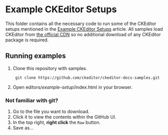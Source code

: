 # Example CKEditor Setups

This folder contains all the necessary code to run some of the CKEditor setups mentioned in the [Example CKEditor Setups](http://docs.ckeditor.com/#!/guide/dev_example_setups) article. All samples load CKEditor from [the official CDN](https://cdn.ckeditor.com/) so no additional download of any CKEditor package is required.

## Running examples

1. Clone this repository with samples.

        git clone https://github.com/ckeditor/ckeditor-docs-samples.git

2. Open editors/*example-setup*/index.html in your browser.

### Not familiar with git? ###

1. Go to the file you want to download.
2. Click it to view the contents within the GitHub UI.
3. In the top right, **right click** the `Raw` button.
4. Save as...
